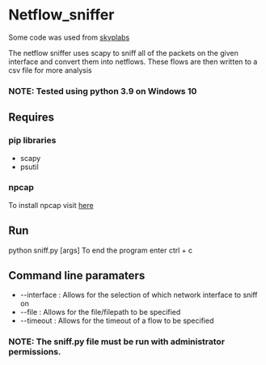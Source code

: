 # Netflow_sniffer

Some code was used from [skyplabs](https://blog.skyplabs.net/2018/03/01/python-sniffing-inside-a-thread-with-scapy/)

The netflow sniffer uses scapy to sniff all of the packets on the given interface and convert them into netflows.
These flows are then written to a csv file for more analysis

### NOTE: Tested using python 3.9 on Windows 10

## Requires 
### pip libraries
* scapy
* psutil

### npcap
To install npcap visit [here](https://nmap.org/npcap/#download)

## Run
python sniff.py [args]
To end the program enter ctrl +  c

## Command line paramaters
* --interface : Allows for the selection of which network interface to sniff on 
* --file : Allows for the file/filepath to be specified
* --timeout : Allows for the timeout of a flow to be specified

### NOTE: The sniff.py file must be run with administrator permissions.
